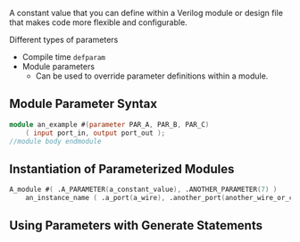 A constant value that you can define within a Verilog module or design file that makes code more flexible and configurable. 

Different types of parameters
- Compile time `defparam`
- Module parameters
	- Can be used to override parameter definitions within a module. 

## Module Parameter Syntax
```verilog
module an_example #(parameter PAR_A, PAR_B, PAR_C) 
	( input port_in, output port_out ); 
//module body endmodule
```
## Instantiation of Parameterized Modules
```verilog
A_module #( .A_PARAMETER(a_constant_value), .ANOTHER_PARAMETER(7) ) 
	an_instance_name ( .a_port(a_wire), .another_port(another_wire_or_constant) )
```


## Using Parameters with Generate Statements
